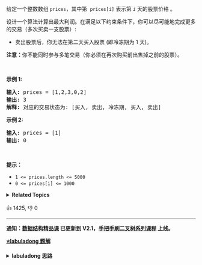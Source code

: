 <p>给定一个整数数组
 <meta charset="UTF-8" /><code>prices</code>，其中第&nbsp;<em>&nbsp;</em><code>prices[i]</code>&nbsp;表示第&nbsp;<code><em>i</em></code>&nbsp;天的股票价格 。​</p>

<p>设计一个算法计算出最大利润。在满足以下约束条件下，你可以尽可能地完成更多的交易（多次买卖一支股票）:</p>

<ul> 
 <li>卖出股票后，你无法在第二天买入股票 (即冷冻期为 1 天)。</li> 
</ul>

<p><strong>注意：</strong>你不能同时参与多笔交易（你必须在再次购买前出售掉之前的股票）。</p>

<p>&nbsp;</p>

<p><strong>示例 1:</strong></p>

<pre>
<strong>输入:</strong> prices = [1,2,3,0,2]
<strong>输出: </strong>3 
<strong>解释:</strong> 对应的交易状态为: [买入, 卖出, 冷冻期, 买入, 卖出]</pre>

<p><strong>示例 2:</strong></p>

<pre>
<strong>输入:</strong> prices = [1]
<strong>输出:</strong> 0
</pre>

<p>&nbsp;</p>

<p><strong>提示：</strong></p>

<ul> 
 <li><code>1 &lt;= prices.length &lt;= 5000</code></li> 
 <li><code>0 &lt;= prices[i] &lt;= 1000</code></li> 
</ul>

<details><summary><strong>Related Topics</strong></summary>数组 | 动态规划</details><br>

<div>👍 1425, 👎 0</div>

<div id="labuladong"><hr>

**通知：[数据结构精品课](https://aep.h5.xeknow.com/s/1XJHEO) 已更新到 V2.1，[手把手刷二叉树系列课程](https://aep.xet.tech/s/3YGcq3) 上线。**



<p><strong><a href="https://labuladong.github.io/article?qno=309" target="_blank">⭐️labuladong 题解</a></strong></p>
<details><summary><strong>labuladong 思路</strong></summary>

## 基本思路

**提示：股票系列问题有共通性，但难度较大，初次接触此类问题的话很难看懂下述思路，建议直接看 [详细题解](https://labuladong.github.io/article/fname.html?fname=团灭股票问题)。**

股票系列问题状态定义：

```python
dp[i][k][0 or 1]
0 <= i <= n - 1, 1 <= k <= K
n 为天数，大 K 为交易数的上限，0 和 1 代表是否持有股票。
```

股票系列问题通用状态转移方程和 base case：

```python
状态转移方程：
dp[i][k][0] = max(dp[i-1][k][0], dp[i-1][k][1] + prices[i])
dp[i][k][1] = max(dp[i-1][k][1], dp[i-1][k-1][0] - prices[i])

base case：
dp[-1][...][0] = dp[...][0][0] = 0
dp[-1][...][1] = dp[...][0][1] = -infinity
```

特化到 `k` 无限制且包含手续费的情况，只需稍微修改 [122. 买卖股票的最佳时机 II](/problems/best-time-to-buy-and-sell-stock-ii)，每次 `sell` 之后要等一天才能继续交易。

只要把这个特点融入上一题的状态转移方程即可：

```python
dp[i][0] = max(dp[i-1][0], dp[i-1][1] + prices[i])
dp[i][1] = max(dp[i-1][1], dp[i-2][0] - prices[i])
解释：第 i 天选择 buy 的时候，要从 i-2 的状态转移，而不是 i-1。
```

当然，由于 `i - 2` 也可能小于 0，所以再添加一个 `i - 2 < 0` 的 base case，根据状态转移方程推出 base case 的具体逻辑。

详细思路解析和空间复杂度优化的解法见详细题解。

**详细题解：[一个方法团灭 LeetCode 股票买卖问题](https://labuladong.github.io/article/fname.html?fname=团灭股票问题)**

**标签：[二维动态规划](https://mp.weixin.qq.com/mp/appmsgalbum?__biz=MzAxODQxMDM0Mw==&action=getalbum&album_id=2122017695998050308)，[动态规划](https://mp.weixin.qq.com/mp/appmsgalbum?__biz=MzAxODQxMDM0Mw==&action=getalbum&album_id=1318881141113536512)**

## 解法代码

```java
class Solution {
    public int maxProfit(int[] prices) {
        int n = prices.length;
        int[][] dp = new int[n][2];
        for (int i = 0; i < n; i++) {
            if (i - 1 == -1) {
                // base case 1
                dp[i][0] = 0;
                dp[i][1] = -prices[i];
                continue;
            }
            if (i - 2 == -1) {
                // base case 2
                dp[i][0] = Math.max(dp[i - 1][0], dp[i - 1][1] + prices[i]);
                // i - 2 小于 0 时根据状态转移方程推出对应 base case
                dp[i][1] = Math.max(dp[i - 1][1], -prices[i]);
                //   dp[i][1]
                // = max(dp[i-1][1], dp[-1][0] - prices[i])
                // = max(dp[i-1][1], 0 - prices[i])
                // = max(dp[i-1][1], -prices[i])
                continue;
            }
            dp[i][0] = Math.max(dp[i - 1][0], dp[i - 1][1] + prices[i]);
            dp[i][1] = Math.max(dp[i - 1][1], dp[i - 2][0] - prices[i]);
        }
        return dp[n - 1][0];
    }
}
```

**类似题目**：
  - [121. 买卖股票的最佳时机 🟢](/problems/best-time-to-buy-and-sell-stock)
  - [122. 买卖股票的最佳时机 II 🟠](/problems/best-time-to-buy-and-sell-stock-ii)
  - [123. 买卖股票的最佳时机 III 🔴](/problems/best-time-to-buy-and-sell-stock-iii)
  - [188. 买卖股票的最佳时机 IV 🔴](/problems/best-time-to-buy-and-sell-stock-iv)
  - [714. 买卖股票的最佳时机含手续费 🟠](/problems/best-time-to-buy-and-sell-stock-with-transaction-fee)
  - [剑指 Offer 63. 股票的最大利润 🟠](/problems/gu-piao-de-zui-da-li-run-lcof)

</details>
</div>



